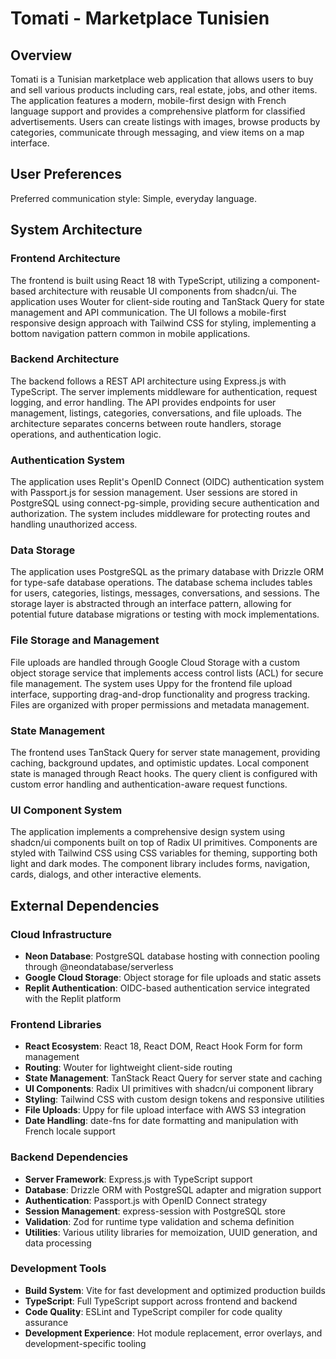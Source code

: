 # Tomati - Marketplace Tunisien

## Overview

Tomati is a Tunisian marketplace web application that allows users to buy and sell various products including cars, real estate, jobs, and other items. The application features a modern, mobile-first design with French language support and provides a comprehensive platform for classified advertisements. Users can create listings with images, browse products by categories, communicate through messaging, and view items on a map interface.

## User Preferences

Preferred communication style: Simple, everyday language.

## System Architecture

### Frontend Architecture
The frontend is built using React 18 with TypeScript, utilizing a component-based architecture with reusable UI components from shadcn/ui. The application uses Wouter for client-side routing and TanStack Query for state management and API communication. The UI follows a mobile-first responsive design approach with Tailwind CSS for styling, implementing a bottom navigation pattern common in mobile applications.

### Backend Architecture
The backend follows a REST API architecture using Express.js with TypeScript. The server implements middleware for authentication, request logging, and error handling. The API provides endpoints for user management, listings, categories, conversations, and file uploads. The architecture separates concerns between route handlers, storage operations, and authentication logic.

### Authentication System
The application uses Replit's OpenID Connect (OIDC) authentication system with Passport.js for session management. User sessions are stored in PostgreSQL using connect-pg-simple, providing secure authentication and authorization. The system includes middleware for protecting routes and handling unauthorized access.

### Data Storage
The application uses PostgreSQL as the primary database with Drizzle ORM for type-safe database operations. The database schema includes tables for users, categories, listings, messages, conversations, and sessions. The storage layer is abstracted through an interface pattern, allowing for potential future database migrations or testing with mock implementations.

### File Storage and Management
File uploads are handled through Google Cloud Storage with a custom object storage service that implements access control lists (ACL) for secure file management. The system uses Uppy for the frontend file upload interface, supporting drag-and-drop functionality and progress tracking. Files are organized with proper permissions and metadata management.

### State Management
The frontend uses TanStack Query for server state management, providing caching, background updates, and optimistic updates. Local component state is managed through React hooks. The query client is configured with custom error handling and authentication-aware request functions.

### UI Component System
The application implements a comprehensive design system using shadcn/ui components built on top of Radix UI primitives. Components are styled with Tailwind CSS using CSS variables for theming, supporting both light and dark modes. The component library includes forms, navigation, cards, dialogs, and other interactive elements.

## External Dependencies

### Cloud Infrastructure
- **Neon Database**: PostgreSQL database hosting with connection pooling through @neondatabase/serverless
- **Google Cloud Storage**: Object storage for file uploads and static assets
- **Replit Authentication**: OIDC-based authentication service integrated with the Replit platform

### Frontend Libraries
- **React Ecosystem**: React 18, React DOM, React Hook Form for form management
- **Routing**: Wouter for lightweight client-side routing
- **State Management**: TanStack React Query for server state and caching
- **UI Components**: Radix UI primitives with shadcn/ui component library
- **Styling**: Tailwind CSS with custom design tokens and responsive utilities
- **File Uploads**: Uppy for file upload interface with AWS S3 integration
- **Date Handling**: date-fns for date formatting and manipulation with French locale support

### Backend Dependencies
- **Server Framework**: Express.js with TypeScript support
- **Database**: Drizzle ORM with PostgreSQL adapter and migration support
- **Authentication**: Passport.js with OpenID Connect strategy
- **Session Management**: express-session with PostgreSQL store
- **Validation**: Zod for runtime type validation and schema definition
- **Utilities**: Various utility libraries for memoization, UUID generation, and data processing

### Development Tools
- **Build System**: Vite for fast development and optimized production builds
- **TypeScript**: Full TypeScript support across frontend and backend
- **Code Quality**: ESLint and TypeScript compiler for code quality assurance
- **Development Experience**: Hot module replacement, error overlays, and development-specific tooling